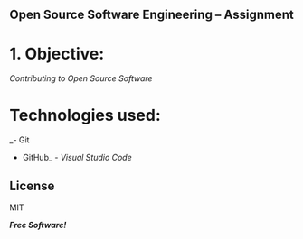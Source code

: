 ## Open Source Software Engineering – Assignment
# 1. Objective:
_Contributing to Open Source Software_

# Technologies used:
_- Git
- GitHub_
_- Visual Studio Code_


## License

MIT

_**Free Software!**_
